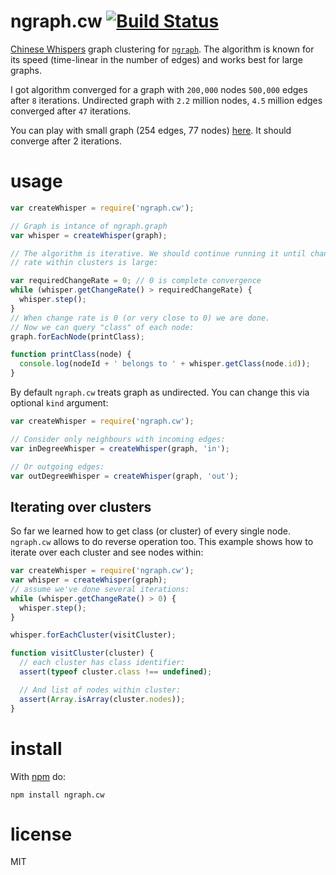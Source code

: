 # ngraph.cw [![Build Status](https://travis-ci.org/anvaka/ngraph.cw.svg)](https://travis-ci.org/anvaka/ngraph.cw)

[Chinese Whispers](http://wortschatz.uni-leipzig.de/~cbiemann/pub/2006/BiemannTextGraph06.pdf)
graph clustering for [`ngraph`](https://github.com/anvaka/ngraph.graph). The algorithm
is known for its speed (time-linear in the number of edges) and works best for
large graphs.

I got algorithm converged for a graph with `200,000` nodes `500,000` edges after
`8` iterations. Undirected graph with `2.2` million nodes, `4.5` million edges
converged after `47` iterations.

You can play with small graph (254 edges, 77 nodes) [here](https://anvaka.github.io/ngraph.cw/demo/).
It should converge after 2 iterations.

# usage

``` js
var createWhisper = require('ngraph.cw');

// Graph is intance of ngraph.graph
var whisper = createWhisper(graph);

// The algorithm is iterative. We should continue running it until change
// rate within clusters is large:

var requiredChangeRate = 0; // 0 is complete convergence
while (whisper.getChangeRate() > requiredChangeRate) {
  whisper.step();
}
// When change rate is 0 (or very close to 0) we are done.
// Now we can query "class" of each node:
graph.forEachNode(printClass);

function printClass(node) {
  console.log(nodeId + ' belongs to ' + whisper.getClass(node.id));
}
```

By default `ngraph.cw` treats graph as undirected. You can change this via
optional `kind` argument:

``` js
var createWhisper = require('ngraph.cw');

// Consider only neighbours with incoming edges:
var inDegreeWhisper = createWhisper(graph, 'in');

// Or outgoing edges:
var outDegreeWhisper = createWhisper(graph, 'out');
```

## Iterating over clusters

So far we learned how to get class (or cluster) of every single node. `ngraph.cw`
allows to do reverse operation too. This example shows how to iterate
over each cluster and see nodes within:

``` js
var createWhisper = require('ngraph.cw');
var whisper = createWhisper(graph);
// assume we've done several iterations:
while (whisper.getChangeRate() > 0) {
  whisper.step();
}

whisper.forEachCluster(visitCluster);

function visitCluster(cluster) {
  // each cluster has class identifier:
  assert(typeof cluster.class !== undefined);

  // And list of nodes within cluster:
  assert(Array.isArray(cluster.nodes));
}
```

# install

With [npm](https://npmjs.org) do:

```
npm install ngraph.cw
```

# license

MIT
